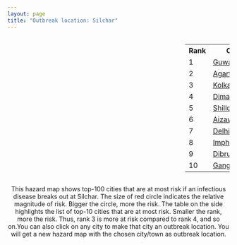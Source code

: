 ```yaml
---
layout: page
title: "Outbreak location: Silchar"
---
```

<div style="width: 100%; overflow: auto;">
<div style="width: 75%; float: left;">
<div id="mapid">
<script src="https://buda-magenta.github.io/hazard_map/load_map.js"></script>

<script>
var marker_outbreak = L.marker([24.817861, 92.756221],{"autoPan": true}).addTo(map); marker_outbreak.bindTooltip("Silchar").openTooltip();

var circle_1 = L.circle([26.180598, 91.753943], {"pane": "markerPane", "color": "red", "fill": true, "fillOpacity": 0.2, "fillRule": "evenodd", "lineCap": "round", "lineJoin": "round", "opacity": 1.0, "radius": 138333, "stroke": true, "weight": 3}).addTo(map);
circle_1.bindTooltip("Guwahati<br>rank: 1<br>hazard index: 0.138334")
circle_1.bindPopup('<a href="https://buda-magenta.github.io/hazard_map/Guwahati">Guwahati</a>')

var circle_2 = L.circle([23.831238, 91.282382], {"pane": "markerPane", "color": "red", "fill": true, "fillOpacity": 0.2, "fillRule": "evenodd", "lineCap": "round", "lineJoin": "round", "opacity": 1.0, "radius": 73071, "stroke": true, "weight": 3}).addTo(map);
circle_2.bindTooltip("Agartala<br>rank: 2<br>hazard index: 0.073071")
circle_2.bindPopup('<a href="https://buda-magenta.github.io/hazard_map/Agartala">Agartala</a>')

var circle_3 = L.circle([22.541418, 88.357691], {"pane": "markerPane", "color": "red", "fill": true, "fillOpacity": 0.2, "fillRule": "evenodd", "lineCap": "round", "lineJoin": "round", "opacity": 1.0, "radius": 50422, "stroke": true, "weight": 3}).addTo(map);
circle_3.bindTooltip("Kolkata<br>rank: 3<br>hazard index: 0.050422")
circle_3.bindPopup('<a href="https://buda-magenta.github.io/hazard_map/Kolkata">Kolkata</a>')

var circle_4 = L.circle([25.913591, 93.728371], {"pane": "markerPane", "color": "red", "fill": true, "fillOpacity": 0.2, "fillRule": "evenodd", "lineCap": "round", "lineJoin": "round", "opacity": 1.0, "radius": 11026, "stroke": true, "weight": 3}).addTo(map);
circle_4.bindTooltip("Dimapur<br>rank: 4<br>hazard index: 0.011027")
circle_4.bindPopup('<a href="https://buda-magenta.github.io/hazard_map/Dimapur">Dimapur</a>')

var circle_5 = L.circle([25.576045, 91.882528], {"pane": "markerPane", "color": "red", "fill": true, "fillOpacity": 0.2, "fillRule": "evenodd", "lineCap": "round", "lineJoin": "round", "opacity": 1.0, "radius": 10606, "stroke": true, "weight": 3}).addTo(map);
circle_5.bindTooltip("Shillong<br>rank: 5<br>hazard index: 0.010606")
circle_5.bindPopup('<a href="https://buda-magenta.github.io/hazard_map/Shillong">Shillong</a>')

var circle_6 = L.circle([23.743524, 92.738291], {"pane": "markerPane", "color": "red", "fill": true, "fillOpacity": 0.2, "fillRule": "evenodd", "lineCap": "round", "lineJoin": "round", "opacity": 1.0, "radius": 10022, "stroke": true, "weight": 3}).addTo(map);
circle_6.bindTooltip("Aizawl<br>rank: 6<br>hazard index: 0.010022")
circle_6.bindPopup('<a href="https://buda-magenta.github.io/hazard_map/Aizawl">Aizawl</a>')

var circle_7 = L.circle([28.651718, 77.221939], {"pane": "markerPane", "color": "red", "fill": true, "fillOpacity": 0.2, "fillRule": "evenodd", "lineCap": "round", "lineJoin": "round", "opacity": 1.0, "radius": 9996, "stroke": true, "weight": 3}).addTo(map);
circle_7.bindTooltip("Delhi<br>rank: 7<br>hazard index: 0.009996")
circle_7.bindPopup('<a href="https://buda-magenta.github.io/hazard_map/Delhi">Delhi</a>')

var circle_8 = L.circle([24.800609, 93.937000], {"pane": "markerPane", "color": "red", "fill": true, "fillOpacity": 0.2, "fillRule": "evenodd", "lineCap": "round", "lineJoin": "round", "opacity": 1.0, "radius": 9100, "stroke": true, "weight": 3}).addTo(map);
circle_8.bindTooltip("Imphal<br>rank: 8<br>hazard index: 0.009100")
circle_8.bindPopup('<a href="https://buda-magenta.github.io/hazard_map/Imphal">Imphal</a>')

var circle_9 = L.circle([27.484460, 94.901945], {"pane": "markerPane", "color": "red", "fill": true, "fillOpacity": 0.2, "fillRule": "evenodd", "lineCap": "round", "lineJoin": "round", "opacity": 1.0, "radius": 8614, "stroke": true, "weight": 3}).addTo(map);
circle_9.bindTooltip("Dibrugarh<br>rank: 9<br>hazard index: 0.008614")
circle_9.bindPopup('<a href="https://buda-magenta.github.io/hazard_map/Dibrugarh">Dibrugarh</a>')

var circle_10 = L.circle([23.749721, 91.876635], {"pane": "markerPane", "color": "red", "fill": true, "fillOpacity": 0.2, "fillRule": "evenodd", "lineCap": "round", "lineJoin": "round", "opacity": 1.0, "radius": 7719, "stroke": true, "weight": 3}).addTo(map);
circle_10.bindTooltip("Ganganagar<br>rank: 10<br>hazard index: 0.007719")
circle_10.bindPopup('<a href="https://buda-magenta.github.io/hazard_map/Ganganagar">Ganganagar</a>')

var circle_11 = L.circle([26.304149, 92.716060], {"pane": "markerPane", "color": "red", "fill": true, "fillOpacity": 0.2, "fillRule": "evenodd", "lineCap": "round", "lineJoin": "round", "opacity": 1.0, "radius": 6532, "stroke": true, "weight": 3}).addTo(map);
circle_11.bindTooltip("Nagaon<br>rank: 11<br>hazard index: 0.006533")
circle_11.bindPopup('<a href="https://buda-magenta.github.io/hazard_map/Nagaon">Nagaon</a>')

var circle_12 = L.circle([26.616957, 92.765007], {"pane": "markerPane", "color": "red", "fill": true, "fillOpacity": 0.2, "fillRule": "evenodd", "lineCap": "round", "lineJoin": "round", "opacity": 1.0, "radius": 5709, "stroke": true, "weight": 3}).addTo(map);
circle_12.bindTooltip("Tezpur<br>rank: 12<br>hazard index: 0.005709")
circle_12.bindPopup('<a href="https://buda-magenta.github.io/hazard_map/Tezpur">Tezpur</a>')

var circle_13 = L.circle([17.723128, 83.301284], {"pane": "markerPane", "color": "red", "fill": true, "fillOpacity": 0.2, "fillRule": "evenodd", "lineCap": "round", "lineJoin": "round", "opacity": 1.0, "radius": 3966, "stroke": true, "weight": 3}).addTo(map);
circle_13.bindTooltip("Visakhapatnam<br>rank: 13<br>hazard index: 0.003967")
circle_13.bindPopup('<a href="https://buda-magenta.github.io/hazard_map/Visakhapatnam">Visakhapatnam</a>')

var circle_14 = L.circle([26.716413, 88.430992], {"pane": "markerPane", "color": "red", "fill": true, "fillOpacity": 0.2, "fillRule": "evenodd", "lineCap": "round", "lineJoin": "round", "opacity": 1.0, "radius": 3323, "stroke": true, "weight": 3}).addTo(map);
circle_14.bindTooltip("Siliguri<br>rank: 14<br>hazard index: 0.003324")
circle_14.bindPopup('<a href="https://buda-magenta.github.io/hazard_map/Siliguri">Siliguri</a>')

var circle_15 = L.circle([11.001812, 76.962843], {"pane": "markerPane", "color": "red", "fill": true, "fillOpacity": 0.2, "fillRule": "evenodd", "lineCap": "round", "lineJoin": "round", "opacity": 1.0, "radius": 2433, "stroke": true, "weight": 3}).addTo(map);
circle_15.bindTooltip("Coimbatore<br>rank: 15<br>hazard index: 0.002433")
circle_15.bindPopup('<a href="https://buda-magenta.github.io/hazard_map/Coimbatore">Coimbatore</a>')

var circle_16 = L.circle([16.508759, 80.618510], {"pane": "markerPane", "color": "red", "fill": true, "fillOpacity": 0.2, "fillRule": "evenodd", "lineCap": "round", "lineJoin": "round", "opacity": 1.0, "radius": 2403, "stroke": true, "weight": 3}).addTo(map);
circle_16.bindTooltip("Vijayawada<br>rank: 16<br>hazard index: 0.002403")
circle_16.bindPopup('<a href="https://buda-magenta.github.io/hazard_map/Vijayawada">Vijayawada</a>')

var circle_17 = L.circle([12.979120, 77.591300], {"pane": "markerPane", "color": "red", "fill": true, "fillOpacity": 0.2, "fillRule": "evenodd", "lineCap": "round", "lineJoin": "round", "opacity": 1.0, "radius": 1953, "stroke": true, "weight": 3}).addTo(map);
circle_17.bindTooltip("Bangalore<br>rank: 17<br>hazard index: 0.001953")
circle_17.bindPopup('<a href="https://buda-magenta.github.io/hazard_map/Bangalore">Bangalore</a>')

var circle_18 = L.circle([20.266777, 85.843559], {"pane": "markerPane", "color": "red", "fill": true, "fillOpacity": 0.2, "fillRule": "evenodd", "lineCap": "round", "lineJoin": "round", "opacity": 1.0, "radius": 1920, "stroke": true, "weight": 3}).addTo(map);
circle_18.bindTooltip("Bhubaneswar<br>rank: 18<br>hazard index: 0.001921")
circle_18.bindPopup('<a href="https://buda-magenta.github.io/hazard_map/Bhubaneswar">Bhubaneswar</a>')

var circle_19 = L.circle([11.664300, 78.146000], {"pane": "markerPane", "color": "red", "fill": true, "fillOpacity": 0.2, "fillRule": "evenodd", "lineCap": "round", "lineJoin": "round", "opacity": 1.0, "radius": 1905, "stroke": true, "weight": 3}).addTo(map);
circle_19.bindTooltip("Salem<br>rank: 19<br>hazard index: 0.001905")
circle_19.bindPopup('<a href="https://buda-magenta.github.io/hazard_map/Salem">Salem</a>')

var circle_20 = L.circle([8.576971, 77.050125], {"pane": "markerPane", "color": "red", "fill": true, "fillOpacity": 0.2, "fillRule": "evenodd", "lineCap": "round", "lineJoin": "round", "opacity": 1.0, "radius": 1725, "stroke": true, "weight": 3}).addTo(map);
circle_20.bindTooltip("Thiruvananthapuram<br>rank: 20<br>hazard index: 0.001725")
circle_20.bindPopup('<a href="https://buda-magenta.github.io/hazard_map/Thiruvananthapuram">Thiruvananthapuram</a>')

var circle_21 = L.circle([22.591260, 88.390964], {"pane": "markerPane", "color": "red", "fill": true, "fillOpacity": 0.2, "fillRule": "evenodd", "lineCap": "round", "lineJoin": "round", "opacity": 1.0, "radius": 1476, "stroke": true, "weight": 3}).addTo(map);
circle_21.bindTooltip("Bidhan Nagar<br>rank: 21<br>hazard index: 0.001476")
circle_21.bindPopup('<a href="https://buda-magenta.github.io/hazard_map/Bidhan_Nagar">Bidhan Nagar</a>')

var circle_22 = L.circle([20.468600, 85.879200], {"pane": "markerPane", "color": "red", "fill": true, "fillOpacity": 0.2, "fillRule": "evenodd", "lineCap": "round", "lineJoin": "round", "opacity": 1.0, "radius": 1389, "stroke": true, "weight": 3}).addTo(map);
circle_22.bindTooltip("Cuttack<br>rank: 22<br>hazard index: 0.001389")
circle_22.bindPopup('<a href="https://buda-magenta.github.io/hazard_map/Cuttack">Cuttack</a>')

var circle_23 = L.circle([24.965712, 88.127778], {"pane": "markerPane", "color": "red", "fill": true, "fillOpacity": 0.2, "fillRule": "evenodd", "lineCap": "round", "lineJoin": "round", "opacity": 1.0, "radius": 1315, "stroke": true, "weight": 3}).addTo(map);
circle_23.bindTooltip("English Bazar<br>rank: 23<br>hazard index: 0.001315")
circle_23.bindPopup('<a href="https://buda-magenta.github.io/hazard_map/English_Bazar">English Bazar</a>')

var circle_24 = L.circle([26.460914, 80.321759], {"pane": "markerPane", "color": "red", "fill": true, "fillOpacity": 0.2, "fillRule": "evenodd", "lineCap": "round", "lineJoin": "round", "opacity": 1.0, "radius": 1205, "stroke": true, "weight": 3}).addTo(map);
circle_24.bindTooltip("Kanpur<br>rank: 24<br>hazard index: 0.001205")
circle_24.bindPopup('<a href="https://buda-magenta.github.io/hazard_map/Kanpur">Kanpur</a>')

var circle_25 = L.circle([23.250000, 87.750000], {"pane": "markerPane", "color": "red", "fill": true, "fillOpacity": 0.2, "fillRule": "evenodd", "lineCap": "round", "lineJoin": "round", "opacity": 1.0, "radius": 1193, "stroke": true, "weight": 3}).addTo(map);
circle_25.bindTooltip("Barddhaman<br>rank: 25<br>hazard index: 0.001193")
circle_25.bindPopup('<a href="https://buda-magenta.github.io/hazard_map/Barddhaman">Barddhaman</a>')

var circle_26 = L.circle([19.075990, 72.877393], {"pane": "markerPane", "color": "red", "fill": true, "fillOpacity": 0.2, "fillRule": "evenodd", "lineCap": "round", "lineJoin": "round", "opacity": 1.0, "radius": 1173, "stroke": true, "weight": 3}).addTo(map);
circle_26.bindTooltip("Mumbai<br>rank: 26<br>hazard index: 0.001173")
circle_26.bindPopup('<a href="https://buda-magenta.github.io/hazard_map/Mumbai">Mumbai</a>')

var circle_27 = L.circle([11.101781, 77.345192], {"pane": "markerPane", "color": "red", "fill": true, "fillOpacity": 0.2, "fillRule": "evenodd", "lineCap": "round", "lineJoin": "round", "opacity": 1.0, "radius": 1019, "stroke": true, "weight": 3}).addTo(map);
circle_27.bindTooltip("Tiruppur<br>rank: 27<br>hazard index: 0.001019")
circle_27.bindPopup('<a href="https://buda-magenta.github.io/hazard_map/Tiruppur">Tiruppur</a>')

var circle_28 = L.circle([30.179115, 75.047102], {"pane": "markerPane", "color": "red", "fill": true, "fillOpacity": 0.2, "fillRule": "evenodd", "lineCap": "round", "lineJoin": "round", "opacity": 1.0, "radius": 863, "stroke": true, "weight": 3}).addTo(map);
circle_28.bindTooltip("Bathinda<br>rank: 28<br>hazard index: 0.000864")
circle_28.bindPopup('<a href="https://buda-magenta.github.io/hazard_map/Bathinda">Bathinda</a>')

var circle_29 = L.circle([13.083694, 80.270186], {"pane": "markerPane", "color": "red", "fill": true, "fillOpacity": 0.2, "fillRule": "evenodd", "lineCap": "round", "lineJoin": "round", "opacity": 1.0, "radius": 818, "stroke": true, "weight": 3}).addTo(map);
circle_29.bindTooltip("Chennai<br>rank: 29<br>hazard index: 0.000819")
circle_29.bindPopup('<a href="https://buda-magenta.github.io/hazard_map/Chennai">Chennai</a>')

var circle_30 = L.circle([8.887951, 76.595501], {"pane": "markerPane", "color": "red", "fill": true, "fillOpacity": 0.2, "fillRule": "evenodd", "lineCap": "round", "lineJoin": "round", "opacity": 1.0, "radius": 800, "stroke": true, "weight": 3}).addTo(map);
circle_30.bindTooltip("Kollam<br>rank: 30<br>hazard index: 0.000800")
circle_30.bindPopup('<a href="https://buda-magenta.github.io/hazard_map/Kollam">Kollam</a>')

var circle_31 = L.circle([17.005045, 81.780473], {"pane": "markerPane", "color": "red", "fill": true, "fillOpacity": 0.2, "fillRule": "evenodd", "lineCap": "round", "lineJoin": "round", "opacity": 1.0, "radius": 788, "stroke": true, "weight": 3}).addTo(map);
circle_31.bindTooltip("Rajahmundry<br>rank: 31<br>hazard index: 0.000788")
circle_31.bindPopup('<a href="https://buda-magenta.github.io/hazard_map/Rajahmundry">Rajahmundry</a>')

var circle_32 = L.circle([22.472223, 88.093845], {"pane": "markerPane", "color": "red", "fill": true, "fillOpacity": 0.2, "fillRule": "evenodd", "lineCap": "round", "lineJoin": "round", "opacity": 1.0, "radius": 738, "stroke": true, "weight": 3}).addTo(map);
circle_32.bindTooltip("Uluberia<br>rank: 32<br>hazard index: 0.000738")
circle_32.bindPopup('<a href="https://buda-magenta.github.io/hazard_map/Uluberia">Uluberia</a>')

var circle_33 = L.circle([25.609324, 85.123525], {"pane": "markerPane", "color": "red", "fill": true, "fillOpacity": 0.2, "fillRule": "evenodd", "lineCap": "round", "lineJoin": "round", "opacity": 1.0, "radius": 733, "stroke": true, "weight": 3}).addTo(map);
circle_33.bindTooltip("Patna<br>rank: 33<br>hazard index: 0.000733")
circle_33.bindPopup('<a href="https://buda-magenta.github.io/hazard_map/Patna">Patna</a>')

var circle_34 = L.circle([10.525626, 76.213254], {"pane": "markerPane", "color": "red", "fill": true, "fillOpacity": 0.2, "fillRule": "evenodd", "lineCap": "round", "lineJoin": "round", "opacity": 1.0, "radius": 723, "stroke": true, "weight": 3}).addTo(map);
circle_34.bindTooltip("Thrissur<br>rank: 34<br>hazard index: 0.000724")
circle_34.bindPopup('<a href="https://buda-magenta.github.io/hazard_map/Thrissur">Thrissur</a>')

var circle_35 = L.circle([26.698885, 88.320030], {"pane": "markerPane", "color": "red", "fill": true, "fillOpacity": 0.2, "fillRule": "evenodd", "lineCap": "round", "lineJoin": "round", "opacity": 1.0, "radius": 680, "stroke": true, "weight": 3}).addTo(map);
circle_35.bindTooltip("Bagdogra<br>rank: 35<br>hazard index: 0.000680")
circle_35.bindPopup('<a href="https://buda-magenta.github.io/hazard_map/Bagdogra">Bagdogra</a>')

var circle_36 = L.circle([26.298638, 87.953148], {"pane": "markerPane", "color": "red", "fill": true, "fillOpacity": 0.2, "fillRule": "evenodd", "lineCap": "round", "lineJoin": "round", "opacity": 1.0, "radius": 651, "stroke": true, "weight": 3}).addTo(map);
circle_36.bindTooltip("Kishanganj<br>rank: 36<br>hazard index: 0.000652")
circle_36.bindPopup('<a href="https://buda-magenta.github.io/hazard_map/Kishanganj">Kishanganj</a>')

var circle_37 = L.circle([22.890183, 88.426939], {"pane": "markerPane", "color": "red", "fill": true, "fillOpacity": 0.2, "fillRule": "evenodd", "lineCap": "round", "lineJoin": "round", "opacity": 1.0, "radius": 576, "stroke": true, "weight": 3}).addTo(map);
circle_37.bindTooltip("Naihati<br>rank: 37<br>hazard index: 0.000576")
circle_37.bindPopup('<a href="https://buda-magenta.github.io/hazard_map/Naihati">Naihati</a>')

var circle_38 = L.circle([18.112082, 83.405220], {"pane": "markerPane", "color": "red", "fill": true, "fillOpacity": 0.2, "fillRule": "evenodd", "lineCap": "round", "lineJoin": "round", "opacity": 1.0, "radius": 521, "stroke": true, "weight": 3}).addTo(map);
circle_38.bindTooltip("Vizianagaram<br>rank: 38<br>hazard index: 0.000522")
circle_38.bindPopup('<a href="https://buda-magenta.github.io/hazard_map/Vizianagaram">Vizianagaram</a>')

var circle_39 = L.circle([23.535048, 87.338043], {"pane": "markerPane", "color": "red", "fill": true, "fillOpacity": 0.2, "fillRule": "evenodd", "lineCap": "round", "lineJoin": "round", "opacity": 1.0, "radius": 517, "stroke": true, "weight": 3}).addTo(map);
circle_39.bindTooltip("Durgapur<br>rank: 39<br>hazard index: 0.000518")
circle_39.bindPopup('<a href="https://buda-magenta.github.io/hazard_map/Durgapur">Durgapur</a>')

var circle_40 = L.circle([25.438130, 81.833800], {"pane": "markerPane", "color": "red", "fill": true, "fillOpacity": 0.2, "fillRule": "evenodd", "lineCap": "round", "lineJoin": "round", "opacity": 1.0, "radius": 486, "stroke": true, "weight": 3}).addTo(map);
circle_40.bindTooltip("Allahabad<br>rank: 40<br>hazard index: 0.000487")
circle_40.bindPopup('<a href="https://buda-magenta.github.io/hazard_map/Allahabad">Allahabad</a>')

var circle_41 = L.circle([23.687130, 86.974659], {"pane": "markerPane", "color": "red", "fill": true, "fillOpacity": 0.2, "fillRule": "evenodd", "lineCap": "round", "lineJoin": "round", "opacity": 1.0, "radius": 476, "stroke": true, "weight": 3}).addTo(map);
circle_41.bindTooltip("Asansol<br>rank: 41<br>hazard index: 0.000477")
circle_41.bindPopup('<a href="https://buda-magenta.github.io/hazard_map/Asansol">Asansol</a>')

var circle_42 = L.circle([25.133173, 86.525040], {"pane": "markerPane", "color": "red", "fill": true, "fillOpacity": 0.2, "fillRule": "evenodd", "lineCap": "round", "lineJoin": "round", "opacity": 1.0, "radius": 474, "stroke": true, "weight": 3}).addTo(map);
circle_42.bindTooltip("Kharagpur<br>rank: 42<br>hazard index: 0.000474")
circle_42.bindPopup('<a href="https://buda-magenta.github.io/hazard_map/Kharagpur">Kharagpur</a>')

var circle_43 = L.circle([17.388786, 78.461065], {"pane": "markerPane", "color": "red", "fill": true, "fillOpacity": 0.2, "fillRule": "evenodd", "lineCap": "round", "lineJoin": "round", "opacity": 1.0, "radius": 447, "stroke": true, "weight": 3}).addTo(map);
circle_43.bindTooltip("Hyderabad<br>rank: 43<br>hazard index: 0.000447")
circle_43.bindPopup('<a href="https://buda-magenta.github.io/hazard_map/Hyderabad">Hyderabad</a>')

var circle_44 = L.circle([22.695034, 88.377060], {"pane": "markerPane", "color": "red", "fill": true, "fillOpacity": 0.2, "fillRule": "evenodd", "lineCap": "round", "lineJoin": "round", "opacity": 1.0, "radius": 441, "stroke": true, "weight": 3}).addTo(map);
circle_44.bindTooltip("Panihati<br>rank: 44<br>hazard index: 0.000442")
circle_44.bindPopup('<a href="https://buda-magenta.github.io/hazard_map/Panihati">Panihati</a>')

var circle_45 = L.circle([30.145054, 74.195660], {"pane": "markerPane", "color": "red", "fill": true, "fillOpacity": 0.2, "fillRule": "evenodd", "lineCap": "round", "lineJoin": "round", "opacity": 1.0, "radius": 439, "stroke": true, "weight": 3}).addTo(map);
circle_45.bindTooltip("Abohar<br>rank: 45<br>hazard index: 0.000439")
circle_45.bindPopup('<a href="https://buda-magenta.github.io/hazard_map/Abohar">Abohar</a>')

var circle_46 = L.circle([26.915458, 75.818982], {"pane": "markerPane", "color": "red", "fill": true, "fillOpacity": 0.2, "fillRule": "evenodd", "lineCap": "round", "lineJoin": "round", "opacity": 1.0, "radius": 435, "stroke": true, "weight": 3}).addTo(map);
circle_46.bindTooltip("Jaipur<br>rank: 46<br>hazard index: 0.000435")
circle_46.bindPopup('<a href="https://buda-magenta.github.io/hazard_map/Jaipur">Jaipur</a>')

var circle_47 = L.circle([26.626484, 88.734077], {"pane": "markerPane", "color": "red", "fill": true, "fillOpacity": 0.2, "fillRule": "evenodd", "lineCap": "round", "lineJoin": "round", "opacity": 1.0, "radius": 407, "stroke": true, "weight": 3}).addTo(map);
circle_47.bindTooltip("Jalpaiguri<br>rank: 47<br>hazard index: 0.000407")
circle_47.bindPopup('<a href="https://buda-magenta.github.io/hazard_map/Jalpaiguri">Jalpaiguri</a>')

var circle_48 = L.circle([11.369204, 77.676627], {"pane": "markerPane", "color": "red", "fill": true, "fillOpacity": 0.2, "fillRule": "evenodd", "lineCap": "round", "lineJoin": "round", "opacity": 1.0, "radius": 359, "stroke": true, "weight": 3}).addTo(map);
circle_48.bindTooltip("Erode<br>rank: 48<br>hazard index: 0.000360")
circle_48.bindPopup('<a href="https://buda-magenta.github.io/hazard_map/Erode">Erode</a>')

var circle_49 = L.circle([22.670728, 88.376342], {"pane": "markerPane", "color": "red", "fill": true, "fillOpacity": 0.2, "fillRule": "evenodd", "lineCap": "round", "lineJoin": "round", "opacity": 1.0, "radius": 359, "stroke": true, "weight": 3}).addTo(map);
circle_49.bindTooltip("Kamarhati<br>rank: 49<br>hazard index: 0.000359")
circle_49.bindPopup('<a href="https://buda-magenta.github.io/hazard_map/Kamarhati">Kamarhati</a>')

var circle_50 = L.circle([22.646958, 88.343612], {"pane": "markerPane", "color": "red", "fill": true, "fillOpacity": 0.2, "fillRule": "evenodd", "lineCap": "round", "lineJoin": "round", "opacity": 1.0, "radius": 328, "stroke": true, "weight": 3}).addTo(map);
circle_50.bindTooltip("Bally<br>rank: 50<br>hazard index: 0.000329")
circle_50.bindPopup('<a href="https://buda-magenta.github.io/hazard_map/Bally">Bally</a>')

var circle_51 = L.circle([10.787898, 76.474087], {"pane": "markerPane", "color": "red", "fill": true, "fillOpacity": 0.2, "fillRule": "evenodd", "lineCap": "round", "lineJoin": "round", "opacity": 1.0, "radius": 300, "stroke": true, "weight": 3}).addTo(map);
circle_51.bindTooltip("Palakkad<br>rank: 51<br>hazard index: 0.000300")
circle_51.bindPopup('<a href="https://buda-magenta.github.io/hazard_map/Palakkad">Palakkad</a>')

var circle_52 = L.circle([22.508621, 88.253218], {"pane": "markerPane", "color": "red", "fill": true, "fillOpacity": 0.2, "fillRule": "evenodd", "lineCap": "round", "lineJoin": "round", "opacity": 1.0, "radius": 293, "stroke": true, "weight": 3}).addTo(map);
circle_52.bindTooltip("Maheshtala<br>rank: 52<br>hazard index: 0.000294")
circle_52.bindPopup('<a href="https://buda-magenta.github.io/hazard_map/Maheshtala">Maheshtala</a>')

var circle_53 = L.circle([18.320022, 83.916077], {"pane": "markerPane", "color": "red", "fill": true, "fillOpacity": 0.2, "fillRule": "evenodd", "lineCap": "round", "lineJoin": "round", "opacity": 1.0, "radius": 288, "stroke": true, "weight": 3}).addTo(map);
circle_53.bindTooltip("Srikakulam<br>rank: 53<br>hazard index: 0.000289")
circle_53.bindPopup('<a href="https://buda-magenta.github.io/hazard_map/Srikakulam">Srikakulam</a>')

var circle_54 = L.circle([21.735348, 81.944459], {"pane": "markerPane", "color": "red", "fill": true, "fillOpacity": 0.2, "fillRule": "evenodd", "lineCap": "round", "lineJoin": "round", "opacity": 1.0, "radius": 276, "stroke": true, "weight": 3}).addTo(map);
circle_54.bindTooltip("Bhatpara<br>rank: 54<br>hazard index: 0.000276")
circle_54.bindPopup('<a href="https://buda-magenta.github.io/hazard_map/Bhatpara">Bhatpara</a>')

var circle_55 = L.circle([21.500000, 86.750000], {"pane": "markerPane", "color": "red", "fill": true, "fillOpacity": 0.2, "fillRule": "evenodd", "lineCap": "round", "lineJoin": "round", "opacity": 1.0, "radius": 270, "stroke": true, "weight": 3}).addTo(map);
circle_55.bindTooltip("Baleshwar<br>rank: 55<br>hazard index: 0.000271")
circle_55.bindPopup('<a href="https://buda-magenta.github.io/hazard_map/Baleshwar">Baleshwar</a>')

var circle_56 = L.circle([22.870214, 88.419608], {"pane": "markerPane", "color": "red", "fill": true, "fillOpacity": 0.2, "fillRule": "evenodd", "lineCap": "round", "lineJoin": "round", "opacity": 1.0, "radius": 265, "stroke": true, "weight": 3}).addTo(map);
circle_56.bindTooltip("Barrackpur<br>rank: 56<br>hazard index: 0.000265")
circle_56.bindPopup('<a href="https://buda-magenta.github.io/hazard_map/Barrackpur">Barrackpur</a>')

var circle_57 = L.circle([23.405848, 88.495894], {"pane": "markerPane", "color": "red", "fill": true, "fillOpacity": 0.2, "fillRule": "evenodd", "lineCap": "round", "lineJoin": "round", "opacity": 1.0, "radius": 253, "stroke": true, "weight": 3}).addTo(map);
circle_57.bindTooltip("Krishnanagar<br>rank: 57<br>hazard index: 0.000254")
circle_57.bindPopup('<a href="https://buda-magenta.github.io/hazard_map/Krishnanagar">Krishnanagar</a>')

var circle_58 = L.circle([21.063329, 86.505373], {"pane": "markerPane", "color": "red", "fill": true, "fillOpacity": 0.2, "fillRule": "evenodd", "lineCap": "round", "lineJoin": "round", "opacity": 1.0, "radius": 246, "stroke": true, "weight": 3}).addTo(map);
circle_58.bindTooltip("Bhadrak<br>rank: 58<br>hazard index: 0.000246")
circle_58.bindPopup('<a href="https://buda-magenta.github.io/hazard_map/Bhadrak">Bhadrak</a>')

var circle_59 = L.circle([24.379576, 88.585573], {"pane": "markerPane", "color": "red", "fill": true, "fillOpacity": 0.2, "fillRule": "evenodd", "lineCap": "round", "lineJoin": "round", "opacity": 1.0, "radius": 239, "stroke": true, "weight": 3}).addTo(map);
circle_59.bindTooltip("Baharampur<br>rank: 59<br>hazard index: 0.000240")
circle_59.bindPopup('<a href="https://buda-magenta.github.io/hazard_map/Baharampur">Baharampur</a>')

var circle_60 = L.circle([26.838100, 80.934600], {"pane": "markerPane", "color": "red", "fill": true, "fillOpacity": 0.2, "fillRule": "evenodd", "lineCap": "round", "lineJoin": "round", "opacity": 1.0, "radius": 232, "stroke": true, "weight": 3}).addTo(map);
circle_60.bindTooltip("Lucknow<br>rank: 60<br>hazard index: 0.000232")
circle_60.bindPopup('<a href="https://buda-magenta.github.io/hazard_map/Lucknow">Lucknow</a>')

var circle_61 = L.circle([15.507555, 80.060800], {"pane": "markerPane", "color": "red", "fill": true, "fillOpacity": 0.2, "fillRule": "evenodd", "lineCap": "round", "lineJoin": "round", "opacity": 1.0, "radius": 230, "stroke": true, "weight": 3}).addTo(map);
circle_61.bindTooltip("Ongole<br>rank: 61<br>hazard index: 0.000231")
circle_61.bindPopup('<a href="https://buda-magenta.github.io/hazard_map/Ongole">Ongole</a>')

var circle_62 = L.circle([19.807608, 85.825254], {"pane": "markerPane", "color": "red", "fill": true, "fillOpacity": 0.2, "fillRule": "evenodd", "lineCap": "round", "lineJoin": "round", "opacity": 1.0, "radius": 221, "stroke": true, "weight": 3}).addTo(map);
circle_62.bindTooltip("Puri<br>rank: 62<br>hazard index: 0.000221")
circle_62.bindPopup('<a href="https://buda-magenta.github.io/hazard_map/Puri">Puri</a>')

var circle_63 = L.circle([30.209087, 76.339872], {"pane": "markerPane", "color": "red", "fill": true, "fillOpacity": 0.2, "fillRule": "evenodd", "lineCap": "round", "lineJoin": "round", "opacity": 1.0, "radius": 207, "stroke": true, "weight": 3}).addTo(map);
circle_63.bindTooltip("Patiala<br>rank: 63<br>hazard index: 0.000207")
circle_63.bindPopup('<a href="https://buda-magenta.github.io/hazard_map/Patiala">Patiala</a>')

var circle_64 = L.circle([22.801519, 86.202958], {"pane": "markerPane", "color": "red", "fill": true, "fillOpacity": 0.2, "fillRule": "evenodd", "lineCap": "round", "lineJoin": "round", "opacity": 1.0, "radius": 199, "stroke": true, "weight": 3}).addTo(map);
circle_64.bindTooltip("Jamshedpur<br>rank: 64<br>hazard index: 0.000200")
circle_64.bindPopup('<a href="https://buda-magenta.github.io/hazard_map/Jamshedpur">Jamshedpur</a>')

var circle_65 = L.circle([22.754995, 88.341667], {"pane": "markerPane", "color": "red", "fill": true, "fillOpacity": 0.2, "fillRule": "evenodd", "lineCap": "round", "lineJoin": "round", "opacity": 1.0, "radius": 198, "stroke": true, "weight": 3}).addTo(map);
circle_65.bindTooltip("Serampore<br>rank: 65<br>hazard index: 0.000198")
circle_65.bindPopup('<a href="https://buda-magenta.github.io/hazard_map/Serampore">Serampore</a>')

var circle_66 = L.circle([22.949011, 88.435910], {"pane": "markerPane", "color": "red", "fill": true, "fillOpacity": 0.2, "fillRule": "evenodd", "lineCap": "round", "lineJoin": "round", "opacity": 1.0, "radius": 196, "stroke": true, "weight": 3}).addTo(map);
circle_66.bindTooltip("Kanchrapara<br>rank: 66<br>hazard index: 0.000196")
circle_66.bindPopup('<a href="https://buda-magenta.github.io/hazard_map/Kanchrapara">Kanchrapara</a>')

var circle_67 = L.circle([22.717624, 88.488953], {"pane": "markerPane", "color": "red", "fill": true, "fillOpacity": 0.2, "fillRule": "evenodd", "lineCap": "round", "lineJoin": "round", "opacity": 1.0, "radius": 191, "stroke": true, "weight": 3}).addTo(map);
circle_67.bindTooltip("Barasat<br>rank: 67<br>hazard index: 0.000191")
circle_67.bindPopup('<a href="https://buda-magenta.github.io/hazard_map/Barasat">Barasat</a>')

var circle_68 = L.circle([26.505476, 93.977739], {"pane": "markerPane", "color": "red", "fill": true, "fillOpacity": 0.2, "fillRule": "evenodd", "lineCap": "round", "lineJoin": "round", "opacity": 1.0, "radius": 188, "stroke": true, "weight": 3}).addTo(map);
circle_68.bindTooltip("Chandan Nagar<br>rank: 68<br>hazard index: 0.000189")
circle_68.bindPopup('<a href="https://buda-magenta.github.io/hazard_map/Chandan_Nagar">Chandan Nagar</a>')

var circle_69 = L.circle([26.757792, 94.207965], {"pane": "markerPane", "color": "red", "fill": true, "fillOpacity": 0.2, "fillRule": "evenodd", "lineCap": "round", "lineJoin": "round", "opacity": 1.0, "radius": 173, "stroke": true, "weight": 3}).addTo(map);
circle_69.bindTooltip("Jorhat<br>rank: 69<br>hazard index: 0.000174")
circle_69.bindPopup('<a href="https://buda-magenta.github.io/hazard_map/Jorhat">Jorhat</a>')

var circle_70 = L.circle([23.332200, 86.361600], {"pane": "markerPane", "color": "red", "fill": true, "fillOpacity": 0.2, "fillRule": "evenodd", "lineCap": "round", "lineJoin": "round", "opacity": 1.0, "radius": 162, "stroke": true, "weight": 3}).addTo(map);
circle_70.bindTooltip("Purulia<br>rank: 70<br>hazard index: 0.000163")
circle_70.bindPopup('<a href="https://buda-magenta.github.io/hazard_map/Purulia">Purulia</a>')

var circle_71 = L.circle([22.794910, 88.331772], {"pane": "markerPane", "color": "red", "fill": true, "fillOpacity": 0.2, "fillRule": "evenodd", "lineCap": "round", "lineJoin": "round", "opacity": 1.0, "radius": 159, "stroke": true, "weight": 3}).addTo(map);
circle_71.bindTooltip("Baidyabati<br>rank: 71<br>hazard index: 0.000159")
circle_71.bindPopup('<a href="https://buda-magenta.github.io/hazard_map/Baidyabati">Baidyabati</a>')

var circle_72 = L.circle([22.920982, 88.437022], {"pane": "markerPane", "color": "red", "fill": true, "fillOpacity": 0.2, "fillRule": "evenodd", "lineCap": "round", "lineJoin": "round", "opacity": 1.0, "radius": 151, "stroke": true, "weight": 3}).addTo(map);
circle_72.bindTooltip("Halisahar<br>rank: 72<br>hazard index: 0.000152")
circle_72.bindPopup('<a href="https://buda-magenta.github.io/hazard_map/Halisahar">Halisahar</a>')

var circle_73 = L.circle([25.572433, 83.609605], {"pane": "markerPane", "color": "red", "fill": true, "fillOpacity": 0.2, "fillRule": "evenodd", "lineCap": "round", "lineJoin": "round", "opacity": 1.0, "radius": 147, "stroke": true, "weight": 3}).addTo(map);
circle_73.bindTooltip("Medinipur<br>rank: 73<br>hazard index: 0.000147")
circle_73.bindPopup('<a href="https://buda-magenta.github.io/hazard_map/Medinipur">Medinipur</a>')

var circle_74 = L.circle([23.795281, 86.430964], {"pane": "markerPane", "color": "red", "fill": true, "fillOpacity": 0.2, "fillRule": "evenodd", "lineCap": "round", "lineJoin": "round", "opacity": 1.0, "radius": 145, "stroke": true, "weight": 3}).addTo(map);
circle_74.bindTooltip("Dhanbad<br>rank: 74<br>hazard index: 0.000146")
circle_74.bindPopup('<a href="https://buda-magenta.github.io/hazard_map/Dhanbad">Dhanbad</a>')

var circle_75 = L.circle([28.428262, 77.002700], {"pane": "markerPane", "color": "red", "fill": true, "fillOpacity": 0.2, "fillRule": "evenodd", "lineCap": "round", "lineJoin": "round", "opacity": 1.0, "radius": 141, "stroke": true, "weight": 3}).addTo(map);
circle_75.bindTooltip("Gurgaon<br>rank: 75<br>hazard index: 0.000141")
circle_75.bindPopup('<a href="https://buda-magenta.github.io/hazard_map/Gurgaon">Gurgaon</a>')

var circle_76 = L.circle([23.370035, 85.325013], {"pane": "markerPane", "color": "red", "fill": true, "fillOpacity": 0.2, "fillRule": "evenodd", "lineCap": "round", "lineJoin": "round", "opacity": 1.0, "radius": 136, "stroke": true, "weight": 3}).addTo(map);
circle_76.bindTooltip("Ranchi<br>rank: 76<br>hazard index: 0.000137")
circle_76.bindPopup('<a href="https://buda-magenta.github.io/hazard_map/Ranchi">Ranchi</a>')

var circle_77 = L.circle([23.388901, 88.372439], {"pane": "markerPane", "color": "red", "fill": true, "fillOpacity": 0.2, "fillRule": "evenodd", "lineCap": "round", "lineJoin": "round", "opacity": 1.0, "radius": 136, "stroke": true, "weight": 3}).addTo(map);
circle_77.bindTooltip("Nabadwip<br>rank: 77<br>hazard index: 0.000136")
circle_77.bindPopup('<a href="https://buda-magenta.github.io/hazard_map/Nabadwip">Nabadwip</a>')

var circle_78 = L.circle([16.291519, 80.454159], {"pane": "markerPane", "color": "red", "fill": true, "fillOpacity": 0.2, "fillRule": "evenodd", "lineCap": "round", "lineJoin": "round", "opacity": 1.0, "radius": 136, "stroke": true, "weight": 3}).addTo(map);
circle_78.bindTooltip("Guntur<br>rank: 78<br>hazard index: 0.000136")
circle_78.bindPopup('<a href="https://buda-magenta.github.io/hazard_map/Guntur">Guntur</a>')

var circle_79 = L.circle([16.432998, 80.993715], {"pane": "markerPane", "color": "red", "fill": true, "fillOpacity": 0.2, "fillRule": "evenodd", "lineCap": "round", "lineJoin": "round", "opacity": 1.0, "radius": 135, "stroke": true, "weight": 3}).addTo(map);
circle_79.bindTooltip("Gudivada<br>rank: 79<br>hazard index: 0.000136")
circle_79.bindPopup('<a href="https://buda-magenta.github.io/hazard_map/Gudivada">Gudivada</a>')

var circle_80 = L.circle([25.286698, 87.132254], {"pane": "markerPane", "color": "red", "fill": true, "fillOpacity": 0.2, "fillRule": "evenodd", "lineCap": "round", "lineJoin": "round", "opacity": 1.0, "radius": 133, "stroke": true, "weight": 3}).addTo(map);
circle_80.bindTooltip("Bhagalpur<br>rank: 80<br>hazard index: 0.000134")
circle_80.bindPopup('<a href="https://buda-magenta.github.io/hazard_map/Bhagalpur">Bhagalpur</a>')

var circle_81 = L.circle([22.694792, 88.453018], {"pane": "markerPane", "color": "red", "fill": true, "fillOpacity": 0.2, "fillRule": "evenodd", "lineCap": "round", "lineJoin": "round", "opacity": 1.0, "radius": 132, "stroke": true, "weight": 3}).addTo(map);
circle_81.bindTooltip("Madhyamgram<br>rank: 81<br>hazard index: 0.000132")
circle_81.bindPopup('<a href="https://buda-magenta.github.io/hazard_map/Madhyamgram">Madhyamgram</a>')

var circle_82 = L.circle([8.188047, 77.429049], {"pane": "markerPane", "color": "red", "fill": true, "fillOpacity": 0.2, "fillRule": "evenodd", "lineCap": "round", "lineJoin": "round", "opacity": 1.0, "radius": 129, "stroke": true, "weight": 3}).addTo(map);
circle_82.bindTooltip("Nagercoil<br>rank: 82<br>hazard index: 0.000130")
circle_82.bindPopup('<a href="https://buda-magenta.github.io/hazard_map/Nagercoil">Nagercoil</a>')

var circle_83 = L.circle([28.402979, 77.310384], {"pane": "markerPane", "color": "red", "fill": true, "fillOpacity": 0.2, "fillRule": "evenodd", "lineCap": "round", "lineJoin": "round", "opacity": 1.0, "radius": 129, "stroke": true, "weight": 3}).addTo(map);
circle_83.bindTooltip("Faridabad<br>rank: 83<br>hazard index: 0.000130")
circle_83.bindPopup('<a href="https://buda-magenta.github.io/hazard_map/Faridabad">Faridabad</a>')

var circle_84 = L.circle([22.667046, 88.341146], {"pane": "markerPane", "color": "red", "fill": true, "fillOpacity": 0.2, "fillRule": "evenodd", "lineCap": "round", "lineJoin": "round", "opacity": 1.0, "radius": 128, "stroke": true, "weight": 3}).addTo(map);
circle_84.bindTooltip("Uttarpara<br>rank: 84<br>hazard index: 0.000129")
circle_84.bindPopup('<a href="https://buda-magenta.github.io/hazard_map/Uttarpara">Uttarpara</a>')

var circle_85 = L.circle([21.149813, 79.082056], {"pane": "markerPane", "color": "red", "fill": true, "fillOpacity": 0.2, "fillRule": "evenodd", "lineCap": "round", "lineJoin": "round", "opacity": 1.0, "radius": 116, "stroke": true, "weight": 3}).addTo(map);
circle_85.bindTooltip("Nagpur<br>rank: 85<br>hazard index: 0.000116")
circle_85.bindPopup('<a href="https://buda-magenta.github.io/hazard_map/Nagpur">Nagpur</a>')

var circle_86 = L.circle([22.741920, 88.379201], {"pane": "markerPane", "color": "red", "fill": true, "fillOpacity": 0.2, "fillRule": "evenodd", "lineCap": "round", "lineJoin": "round", "opacity": 1.0, "radius": 114, "stroke": true, "weight": 3}).addTo(map);
circle_86.bindTooltip("Titagarh<br>rank: 86<br>hazard index: 0.000114")
circle_86.bindPopup('<a href="https://buda-magenta.github.io/hazard_map/Titagarh">Titagarh</a>')

var circle_87 = L.circle([23.021624, 72.579707], {"pane": "markerPane", "color": "red", "fill": true, "fillOpacity": 0.2, "fillRule": "evenodd", "lineCap": "round", "lineJoin": "round", "opacity": 1.0, "radius": 113, "stroke": true, "weight": 3}).addTo(map);
circle_87.bindTooltip("Ahmedabad<br>rank: 87<br>hazard index: 0.000113")
circle_87.bindPopup('<a href="https://buda-magenta.github.io/hazard_map/Ahmedabad">Ahmedabad</a>')

var circle_88 = L.circle([25.680654, 88.124646], {"pane": "markerPane", "color": "red", "fill": true, "fillOpacity": 0.2, "fillRule": "evenodd", "lineCap": "round", "lineJoin": "round", "opacity": 1.0, "radius": 113, "stroke": true, "weight": 3}).addTo(map);
circle_88.bindTooltip("Raiganj<br>rank: 88<br>hazard index: 0.000113")
circle_88.bindPopup('<a href="https://buda-magenta.github.io/hazard_map/Raiganj">Raiganj</a>')

var circle_89 = L.circle([23.131954, 87.207397], {"pane": "markerPane", "color": "red", "fill": true, "fillOpacity": 0.2, "fillRule": "evenodd", "lineCap": "round", "lineJoin": "round", "opacity": 1.0, "radius": 112, "stroke": true, "weight": 3}).addTo(map);
circle_89.bindTooltip("Bankura<br>rank: 89<br>hazard index: 0.000113")
circle_89.bindPopup('<a href="https://buda-magenta.github.io/hazard_map/Bankura">Bankura</a>')

var circle_90 = L.circle([22.715699, 88.381582], {"pane": "markerPane", "color": "red", "fill": true, "fillOpacity": 0.2, "fillRule": "evenodd", "lineCap": "round", "lineJoin": "round", "opacity": 1.0, "radius": 112, "stroke": true, "weight": 3}).addTo(map);
circle_90.bindTooltip("Khardaha<br>rank: 90<br>hazard index: 0.000112")
circle_90.bindPopup('<a href="https://buda-magenta.github.io/hazard_map/Khardaha">Khardaha</a>')

var circle_91 = L.circle([25.531031, 78.652689], {"pane": "markerPane", "color": "red", "fill": true, "fillOpacity": 0.2, "fillRule": "evenodd", "lineCap": "round", "lineJoin": "round", "opacity": 1.0, "radius": 106, "stroke": true, "weight": 3}).addTo(map);
circle_91.bindTooltip("Jhansi<br>rank: 91<br>hazard index: 0.000107")
circle_91.bindPopup('<a href="https://buda-magenta.github.io/hazard_map/Jhansi">Jhansi</a>')

var circle_92 = L.circle([28.901090, 76.580194], {"pane": "markerPane", "color": "red", "fill": true, "fillOpacity": 0.2, "fillRule": "evenodd", "lineCap": "round", "lineJoin": "round", "opacity": 1.0, "radius": 102, "stroke": true, "weight": 3}).addTo(map);
circle_92.bindTooltip("Rohtak<br>rank: 92<br>hazard index: 0.000103")
circle_92.bindPopup('<a href="https://buda-magenta.github.io/hazard_map/Rohtak">Rohtak</a>')

var circle_93 = L.circle([18.521428, 73.854454], {"pane": "markerPane", "color": "red", "fill": true, "fillOpacity": 0.2, "fillRule": "evenodd", "lineCap": "round", "lineJoin": "round", "opacity": 1.0, "radius": 101, "stroke": true, "weight": 3}).addTo(map);
circle_93.bindTooltip("Pune<br>rank: 93<br>hazard index: 0.000102")
circle_93.bindPopup('<a href="https://buda-magenta.github.io/hazard_map/Pune">Pune</a>')

var circle_94 = L.circle([9.926115, 78.114098], {"pane": "markerPane", "color": "red", "fill": true, "fillOpacity": 0.2, "fillRule": "evenodd", "lineCap": "round", "lineJoin": "round", "opacity": 1.0, "radius": 101, "stroke": true, "weight": 3}).addTo(map);
circle_94.bindTooltip("Madurai<br>rank: 94<br>hazard index: 0.000102")
circle_94.bindPopup('<a href="https://buda-magenta.github.io/hazard_map/Madurai">Madurai</a>')

var circle_95 = L.circle([16.181939, 81.135130], {"pane": "markerPane", "color": "red", "fill": true, "fillOpacity": 0.2, "fillRule": "evenodd", "lineCap": "round", "lineJoin": "round", "opacity": 1.0, "radius": 100, "stroke": true, "weight": 3}).addTo(map);
circle_95.bindTooltip("Machilipatnam<br>rank: 95<br>hazard index: 0.000101")
circle_95.bindPopup('<a href="https://buda-magenta.github.io/hazard_map/Machilipatnam">Machilipatnam</a>')

var circle_96 = L.circle([22.726141, 88.343487], {"pane": "markerPane", "color": "red", "fill": true, "fillOpacity": 0.2, "fillRule": "evenodd", "lineCap": "round", "lineJoin": "round", "opacity": 1.0, "radius": 98, "stroke": true, "weight": 3}).addTo(map);
circle_96.bindTooltip("Rishra<br>rank: 96<br>hazard index: 0.000098")
circle_96.bindPopup('<a href="https://buda-magenta.github.io/hazard_map/Rishra">Rishra</a>')

var circle_97 = L.circle([25.560900, 87.647654], {"pane": "markerPane", "color": "red", "fill": true, "fillOpacity": 0.2, "fillRule": "evenodd", "lineCap": "round", "lineJoin": "round", "opacity": 1.0, "radius": 98, "stroke": true, "weight": 3}).addTo(map);
circle_97.bindTooltip("Katihar<br>rank: 97<br>hazard index: 0.000098")
circle_97.bindPopup('<a href="https://buda-magenta.github.io/hazard_map/Katihar">Katihar</a>')

var circle_98 = L.circle([22.974972, 88.434592], {"pane": "markerPane", "color": "red", "fill": true, "fillOpacity": 0.2, "fillRule": "evenodd", "lineCap": "round", "lineJoin": "round", "opacity": 1.0, "radius": 96, "stroke": true, "weight": 3}).addTo(map);
circle_98.bindTooltip("Kalyani<br>rank: 98<br>hazard index: 0.000097")
circle_98.bindPopup('<a href="https://buda-magenta.github.io/hazard_map/Kalyani">Kalyani</a>')

var circle_99 = L.circle([25.335649, 83.007629], {"pane": "markerPane", "color": "red", "fill": true, "fillOpacity": 0.2, "fillRule": "evenodd", "lineCap": "round", "lineJoin": "round", "opacity": 1.0, "radius": 96, "stroke": true, "weight": 3}).addTo(map);
circle_99.bindTooltip("Varanasi<br>rank: 99<br>hazard index: 0.000096")
circle_99.bindPopup('<a href="https://buda-magenta.github.io/hazard_map/Varanasi">Varanasi</a>')

var circle_100 = L.circle([22.901200, 88.389900], {"pane": "markerPane", "color": "red", "fill": true, "fillOpacity": 0.2, "fillRule": "evenodd", "lineCap": "round", "lineJoin": "round", "opacity": 1.0, "radius": 95, "stroke": true, "weight": 3}).addTo(map);
circle_100.bindTooltip("Hugli-Chinsurah<br>rank: 100<br>hazard index: 0.000095")
circle_100.bindPopup('<a href="https://buda-magenta.github.io/hazard_map/Hugli-Chinsurah">Hugli-Chinsurah</a>')
</script>
</div>
</div>


<div style="width: 20%; float: right;">
<table>
<tr>
<th>Rank</th>
<th>City</th>
</tr>

<tr>
<td>1</td>
<td><a href="https://buda-magenta.github.io/hazard_map/Guwahati">Guwahati</a></td>
</tr>

<tr>
<td>2</td>
<td><a href="https://buda-magenta.github.io/hazard_map/Agartala">Agartala</a></td>
</tr>

<tr>
<td>3</td>
<td><a href="https://buda-magenta.github.io/hazard_map/Kolkata">Kolkata</a></td>
</tr>

<tr>
<td>4</td>
<td><a href="https://buda-magenta.github.io/hazard_map/Dimapur">Dimapur</a></td>
</tr>

<tr>
<td>5</td>
<td><a href="https://buda-magenta.github.io/hazard_map/Shillong">Shillong</a></td>
</tr>

<tr>
<td>6</td>
<td><a href="https://buda-magenta.github.io/hazard_map/Aizawl">Aizawl</a></td>
</tr>

<tr>
<td>7</td>
<td><a href="https://buda-magenta.github.io/hazard_map/Delhi">Delhi</a></td>
</tr>

<tr>
<td>8</td>
<td><a href="https://buda-magenta.github.io/hazard_map/Imphal">Imphal</a></td>
</tr>

<tr>
<td>9</td>
<td><a href="https://buda-magenta.github.io/hazard_map/Dibrugarh">Dibrugarh</a></td>
</tr>

<tr>
<td>10</td>
<td><a href="https://buda-magenta.github.io/hazard_map/Ganganagar">Ganganagar</a></td>
</tr>

</table>
</div>
</div>


<p align="center">This hazard map shows top-100 cities that are at most risk if an infectious disease breaks out at Silchar. The size of red circle indicates the relative magnitude of risk. Bigger the circle, more the risk. The table on the side highlights the list of top-10 cities that are at most risk. Smaller the rank, more the risk. Thus, rank 3 is more at risk compared to rank 4, and so on.You can also click on any city to make that city an outbreak location. You will get a new hazard map with the chosen city/town as outbreak location.
</p>